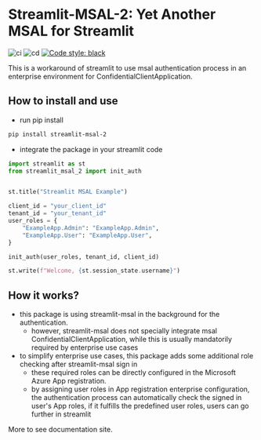 # Streamlit-MSAL-2: Yet Another MSAL for Streamlit

![ci](https://github.com/xiepei1/streamlit-msal-2/actions/workflows/ci.yml/badge.svg)
![cd](https://github.com/xiepei1/streamlit-msal-2/actions/workflows/cd.yml/badge.svg)
[![Code style: black](https://img.shields.io/badge/code%20style-black-000000.svg)](https://github.com/psf/black)

This is a workaround of streamlit to use msal authentication process in an enterprise environment for ConfidentialClientApplication.

## How to install and use

* run pip install

```bash
pip install streamlit-msal-2
```

* integrate the package in your streamlit code

```python
import streamlit as st
from streamlit_msal_2 import init_auth


st.title("Streamlit MSAL Example")

client_id = "your_client_id"
tenant_id = "your_tenant_id"
user_roles = {
    "ExampleApp.Admin": "ExampleApp.Admin",
    "ExampleApp.User": "ExampleApp.User",
}

init_auth(user_roles, tenant_id, client_id)

st.write(f"Welcome, {st.session_state.username}")
```

## How it works?

* this package is using streamlit-msal in the background for the authentication.
    * however, streamlit-msal does not specially integrate msal ConfidentialClientApplication, while this is usually mandatorily required by enterprise use cases
* to simplify enterprise use cases, this package adds some additional role checking after streamlit-msal sign in
    * these required roles can be directly configured in the Microsoft Azure App registration.
    * by assigning user roles in App registration enterprise configuration, the authentication
process can automatically check the signed in user's App roles, if it fulfills the predefined user roles, users can go further in streamlit

More to see documentation site.
